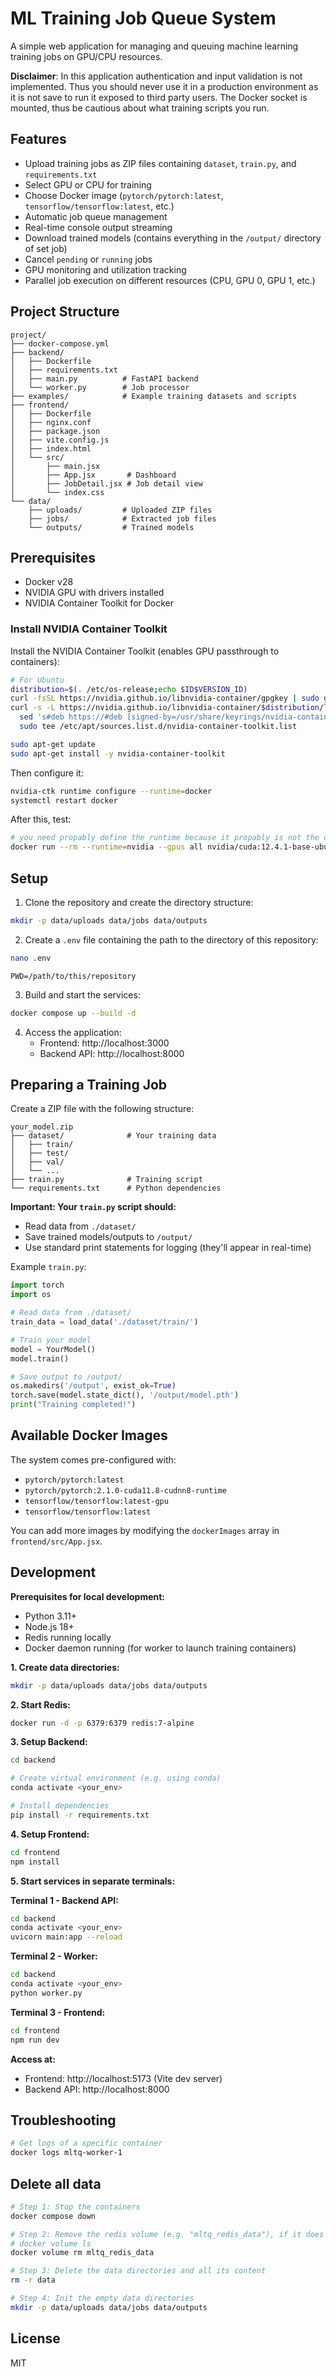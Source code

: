 # ML Training Job Queue System

A simple web application for managing and queuing machine learning training jobs on GPU/CPU resources.

**Disclaimer**: In this application authentication and input validation is not implemented. Thus you should never use it in a production environment as it is not save to run it exposed to third party users. The Docker socket is mounted, thus be cautious about what training scripts you run.

## Features

- Upload training jobs as ZIP files containing `dataset`, `train.py`, and `requirements.txt`
- Select GPU or CPU for training
- Choose Docker image (`pytorch/pytorch:latest`, `tensorflow/tensorflow:latest`, etc.)
- Automatic job queue management
- Real-time console output streaming
- Download trained models (contains everything in the `/output/` directory of set job)
- Cancel `pending` or `running` jobs
- GPU monitoring and utilization tracking
- Parallel job execution on different resources (CPU, GPU 0, GPU 1, etc.)

## Project Structure

```
project/
├── docker-compose.yml
├── backend/
│   ├── Dockerfile
│   ├── requirements.txt
│   ├── main.py          # FastAPI backend
│   └── worker.py        # Job processor
├── examples/            # Example training datasets and scripts
├── frontend/
│   ├── Dockerfile
│   ├── nginx.conf
│   ├── package.json
│   ├── vite.config.js
│   ├── index.html
│   └── src/
│       ├── main.jsx
│       ├── App.jsx       # Dashboard
│       ├── JobDetail.jsx # Job detail view
│       └── index.css
└── data/
    ├── uploads/         # Uploaded ZIP files
    ├── jobs/            # Extracted job files
    └── outputs/         # Trained models
```

## Prerequisites

- Docker v28
- NVIDIA GPU with drivers installed
- NVIDIA Container Toolkit for Docker

### Install NVIDIA Container Toolkit

Install the NVIDIA Container Toolkit (enables GPU passthrough to containers):

```bash
# For Ubuntu
distribution=$(. /etc/os-release;echo $ID$VERSION_ID)
curl -fsSL https://nvidia.github.io/libnvidia-container/gpgkey | sudo gpg --dearmor -o /usr/share/keyrings/nvidia-container-toolkit-keyring.gpg
curl -s -L https://nvidia.github.io/libnvidia-container/$distribution/libnvidia-container.list | \
  sed 's#deb https://#deb [signed-by=/usr/share/keyrings/nvidia-container-toolkit-keyring.gpg] https://#g' | \
  sudo tee /etc/apt/sources.list.d/nvidia-container-toolkit.list

sudo apt-get update
sudo apt-get install -y nvidia-container-toolkit
```

Then configure it:

```bash
nvidia-ctk runtime configure --runtime=docker
systemctl restart docker
```

After this, test:

```bash
# you need propably define the runtime because it propably is not the default
docker run --rm --runtime=nvidia --gpus all nvidia/cuda:12.4.1-base-ubuntu22.04 nvidia-smi
```

## Setup

1. Clone the repository and create the directory structure:

```bash
mkdir -p data/uploads data/jobs data/outputs
```

2. Create a `.env` file containing the path to the directory of this repository:

```bash
nano .env
```

```env
PWD=/path/to/this/repository
```

3. Build and start the services:

```bash
docker compose up --build -d
```

4. Access the application:
   - Frontend: http://localhost:3000
   - Backend API: http://localhost:8000

## Preparing a Training Job

Create a ZIP file with the following structure:

```
your_model.zip
├── dataset/              # Your training data
│   ├── train/
│   ├── test/
│   ├── val/
│   └── ...
├── train.py              # Training script
└── requirements.txt      # Python dependencies
```

**Important: Your `train.py` script should:**

- Read data from `./dataset/`
- Save trained models/outputs to `/output/`
- Use standard print statements for logging (they'll appear in real-time)

Example `train.py`:

```python
import torch
import os

# Read data from ./dataset/
train_data = load_data('./dataset/train/')

# Train your model
model = YourModel()
model.train()

# Save output to /output/
os.makedirs('/output', exist_ok=True)
torch.save(model.state_dict(), '/output/model.pth')
print("Training completed!")
```

## Available Docker Images

The system comes pre-configured with:

- `pytorch/pytorch:latest`
- `pytorch/pytorch:2.1.0-cuda11.8-cudnn8-runtime`
- `tensorflow/tensorflow:latest-gpu`
- `tensorflow/tensorflow:latest`

You can add more images by modifying the `dockerImages` array in `frontend/src/App.jsx`.

## Development

**Prerequisites for local development:**

- Python 3.11+
- Node.js 18+
- Redis running locally
- Docker daemon running (for worker to launch training containers)

**1. Create data directories:**

```bash
mkdir -p data/uploads data/jobs data/outputs
```

**2. Start Redis:**

```bash
docker run -d -p 6379:6379 redis:7-alpine
```

**3. Setup Backend:**

```bash
cd backend

# Create virtual environment (e.g. using conda)
conda activate <your_env>

# Install dependencies
pip install -r requirements.txt
```

**4. Setup Frontend:**

```bash
cd frontend
npm install
```

**5. Start services in separate terminals:**

**Terminal 1 - Backend API:**

```bash
cd backend
conda activate <your_env>
uvicorn main:app --reload
```

**Terminal 2 - Worker:**

```bash
cd backend
conda activate <your_env>
python worker.py
```

**Terminal 3 - Frontend:**

```bash
cd frontend
npm run dev
```

**Access at:**

- Frontend: http://localhost:5173 (Vite dev server)
- Backend API: http://localhost:8000

## Troubleshooting

```bash
# Get logs of a specific container
docker logs mltq-worker-1
```

## Delete all data

```bash
# Step 1: Stop the containers
docker compose down

# Step 2: Remove the redis volume (e.g. "mltq_redis_data"), if it does not work check the name first
# docker volume ls
docker volume rm mltq_redis_data

# Step 3: Delete the data directories and all its content
rm -r data

# Step 4: Init the empty data directories
mkdir -p data/uploads data/jobs data/outputs
```

## License

MIT
